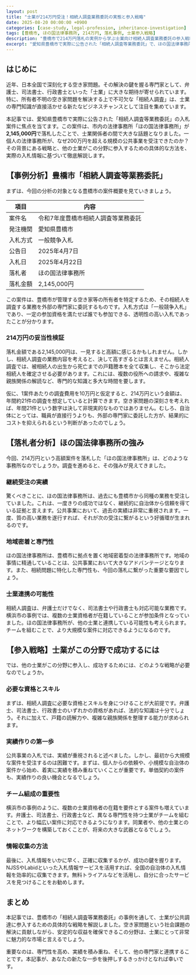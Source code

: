 ```yaml
---
layout: post
title: "士業が214万円受注！相続人調査業務委託の実態と参入戦略"
date: 2025-08-20 00:00:00 +0900
categories: [case-study, legal-profession, inheritance-investigation]
tags: [豊橋市, ほの国法律事務所, 214万円, 落札事例, 士業参入戦略]
description: "豊橋市で214万円落札の実例から学ぶ士業向け相続人調査業務委託の参入戦略。ほの国法律事務所の成功要因と他の士業が参入するための具体的方法を詳しく解説します。"
excerpt: "愛知県豊橋市で実際に公告された「相続人調査等業務委託」で、ほの国法律事務所が214万5千円で落札。士業が公共調達で成功するための戦略を実例から徹底分析します。"
---
```


## はじめに

近年、日本全国で深刻化する空き家問題。その解決の鍵を握る専門家として、弁護士、司法書士、行政書士といった「士業」に大きな期待が寄せられています。特に、所有者不明の空き家問題を解決する上で不可欠な「相続人調査」は、士業の専門知識が直接活かせる新たなビジネスチャンスとして注目を集めています。

本記事では、愛知県豊橋市で実際に公告された「相続人調査等業務委託」の入札案件に焦点を当てます。この案件は、市内の法律事務所「ほの国法律事務所」が**2,145,000円**で落札したことで、士業関係者の間で大きな話題となりました。一個人の法律事務所が、なぜ200万円を超える規模の公共事業を受注できたのか？その背景にある戦略と、他の士業がこの分野に参入するための具体的な方法を、実際の入札情報に基づいて徹底解説します。

## 【事例分析】豊橋市「相続人調査等業務委託」

まずは、今回の分析の対象となる豊橋市の案件概要を見ていきましょう。

| 項目 | 内容 |
| --- | --- |
| 案件名 | 令和7年度豊橋市相続人調査等業務委託 |
| 発注機関 | 愛知県豊橋市 |
| 入札方式 | 一般競争入札 |
| 公告日 | 2025年4月7日 |
| 入札日 | 2025年4月22日 |
| 落札者 | ほの国法律事務所 |
| 落札金額 | 2,145,000円 |

この案件は、豊橋市が管理する空き家等の所有者を特定するため、その相続人を調査する業務を外部の専門家に委託するものです。入札方式は「一般競争入札」であり、一定の参加資格を満たせば誰でも参加できる、透明性の高い入札であったことが分かります。

### 214万円の妥当性検証

落札金額である2,145,000円は、一見すると高額に感じるかもしれません。しかし、相続人調査の業務内容を考えると、決して高すぎるとは言えません。相続人調査では、被相続人の出生から死亡までの戸籍謄本を全て収集し、そこから法定相続人を確定させる必要があります。これには、複数の役所への請求や、複雑な親族関係の解読など、専門的な知識と多大な時間を要します。

仮に、1案件あたりの調査費用を10万円と仮定すると、214万円という金額は、年間約21件の調査を想定していると計算できます。空き家問題の深刻さを考えれば、年間21件という数字は決して非現実的なものではありません。むしろ、自治体にとっては、職員が直接行うよりも、外部の専門家に委託した方が、結果的にコストを抑えられるという判断があったのでしょう。

## 【落札者分析】ほの国法律事務所の強み

今回、214万円という高額案件を落札した「ほの国法律事務所」は、どのような事務所なのでしょうか。調査を進めると、その強みが見えてきました。

### 継続受注の実績

驚くべきことに、ほの国法律事務所は、過去にも豊橋市から同種の業務を受注していました。これは、一度きりの成功ではなく、継続的に自治体から信頼を得ている証拠と言えます。公共事業において、過去の実績は非常に重視されます。一度、質の高い業務を遂行すれば、それが次の受注に繋がるという好循環が生まれるのです。

### 地域密着と専門性

ほの国法律事務所は、豊橋市に拠点を置く地域密着型の法律事務所です。地域の事情に精通していることは、公共事業において大きなアドバンテージとなります。また、相続問題に特化した専門性も、今回の落札に繋がった重要な要因でしょう。

### 士業連携の可能性

相続人調査は、弁護士だけでなく、司法書士や行政書士も対応可能な業務です。横浜市の事例では、複数の士業資格者が在籍していることが参加条件となっていました。ほの国法律事務所が、他の士業と連携している可能性も考えられます。チームを組むことで、より大規模な案件に対応できるようになるのです。

## 【参入戦略】士業がこの分野で成功するには

では、他の士業がこの分野に参入し、成功するためには、どのような戦略が必要なのでしょうか。

### 必要な資格とスキル

まずは、相続人調査に必要な資格とスキルを身につけることが大前提です。弁護士、司法書士、行政書士のいずれかの資格があれば、法的な知識は十分でしょう。それに加えて、戸籍の読解力や、複雑な親族関係を整理する能力が求められます。

### 実績作りの第一歩

公共事業の入札では、実績が重視されると述べました。しかし、最初から大規模な案件を受注するのは困難です。まずは、個人からの依頼や、小規模な自治体の案件から始め、着実に実績を積み重ねていくことが重要です。単価契約の案件も、実績作りの良い機会となるでしょう。

### チーム組成の重要性

横浜市の事例のように、複数の士業資格者の在籍を要件とする案件も増えています。弁護士、司法書士、行政書士など、異なる専門性を持つ士業がチームを組むことで、より幅広い案件に対応できるようになります。同業者や、他の士業とのネットワークを構築しておくことが、将来の大きな武器となるでしょう。

### 情報収集の方法

最後に、入札情報をいかに早く、正確に収集するかが、成功の鍵を握ります。NJSSやLabidといった入札情報サービスを活用すれば、全国の自治体の入札情報を効率的に収集できます。無料トライアルなどを活用し、自分に合ったサービスを見つけることをお勧めします。

## まとめ

本記事では、豊橋市の「相続人調査等業務委託」の事例を通して、士業が公共調達に参入するための具体的な戦略を解説しました。空き家問題という社会課題の解決に貢献しながら、安定的な収益を確保できるこの分野は、士業にとって非常に魅力的な市場と言えるでしょう。

重要なのは、専門性を高め、実績を積み重ね、そして、他の専門家と連携することです。本記事が、あなたの新たな一歩を後押しするきっかけとなれば幸いです。

